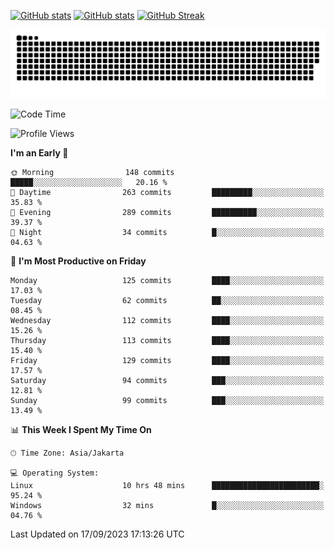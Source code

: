 [![GitHub stats](https://github-readme-stats.vercel.app/api?username=aurelioklv&card_width=500&show_icons=true&rank_icon=github&theme=solarized-dark#gh-dark-mode-only)](https://github.com/anuraghazra/github-readme-stats#gh-dark-mode-only)
[![GitHub stats](https://github-readme-stats.vercel.app/api?username=aurelioklv&card_width=500&show_icons=true&rank_icon=github&theme=buefy#gh-light-mode-only)](https://github.com/anuraghazra/github-readme-stats#gh-light-mode-only)
[![GitHub Streak](https://streak-stats.demolab.com/?user=aurelioklv&card_width=336&theme=solarized-dark)](https://git.io/streak-stats)

<picture>
  <source media="(prefers-color-scheme: dark)" srcset="https://raw.githubusercontent.com/aurelioklv/aurelioklv/snake-output/github-contribution-grid-snake-dark.svg">
  <source media="(prefers-color-scheme: light)" srcset="https://raw.githubusercontent.com/aurelioklv/aurelioklv/snake-output/github-contribution-grid-snake.svg">
  <img alt="github contribution grid snake animation" src="https://raw.githubusercontent.com/aurelioklv/aurelioklv/snake-output/github-contribution-grid-snake.svg">
</picture>

<!--START_SECTION:waka-->
![Code Time](http://img.shields.io/badge/Code%20Time-143%20hrs%2017%20mins-blue)

![Profile Views](http://img.shields.io/badge/Profile%20Views-7-blue)

**I'm an Early 🐤** 

```text
🌞 Morning                148 commits         █████░░░░░░░░░░░░░░░░░░░░   20.16 % 
🌆 Daytime                263 commits         █████████░░░░░░░░░░░░░░░░   35.83 % 
🌃 Evening                289 commits         ██████████░░░░░░░░░░░░░░░   39.37 % 
🌙 Night                  34 commits          █░░░░░░░░░░░░░░░░░░░░░░░░   04.63 % 
```
📅 **I'm Most Productive on Friday** 

```text
Monday                   125 commits         ████░░░░░░░░░░░░░░░░░░░░░   17.03 % 
Tuesday                  62 commits          ██░░░░░░░░░░░░░░░░░░░░░░░   08.45 % 
Wednesday                112 commits         ████░░░░░░░░░░░░░░░░░░░░░   15.26 % 
Thursday                 113 commits         ████░░░░░░░░░░░░░░░░░░░░░   15.40 % 
Friday                   129 commits         ████░░░░░░░░░░░░░░░░░░░░░   17.57 % 
Saturday                 94 commits          ███░░░░░░░░░░░░░░░░░░░░░░   12.81 % 
Sunday                   99 commits          ███░░░░░░░░░░░░░░░░░░░░░░   13.49 % 
```


📊 **This Week I Spent My Time On** 

```text
🕑︎ Time Zone: Asia/Jakarta

💻 Operating System: 
Linux                    10 hrs 48 mins      ████████████████████████░   95.24 % 
Windows                  32 mins             █░░░░░░░░░░░░░░░░░░░░░░░░   04.76 % 
```


 Last Updated on 17/09/2023 17:13:26 UTC
<!--END_SECTION:waka-->
